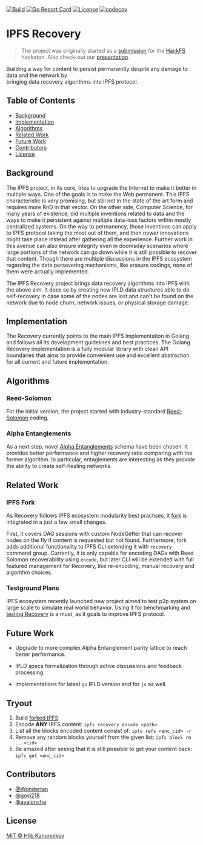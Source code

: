 [![Build](https://img.shields.io/circleci/build/github/Wondertan/go-ipfs-recovery.svg?style=svg)](https://img.shields.io/circleci/build/github/Wondertan/go-ipfs-recovery)
[![Go Report Card](https://goreportcard.com/badge/github.com/Wondertan/go-ipfs-recovery)](https://goreportcard.com/report/github.com/Wondertan/go-ipfs-recovery)
[![License](https://img.shields.io/github/license/Wondertan/go-ipfs-recovery.svg?maxAge=2592000)](https://github.com/Wondertan/go-ipfs-recovery/blob/master/LICENSE)
[![codecov](https://codecov.io/gh/Wondertan/go-ipfs-recovery/branch/master/graph/badge.svg)](https://codecov.io/gh/Wondertan/go-ipfs-recovery)

# IPFS Recovery

> The project was originally started as a [submission](https://hack.ethglobal.co/hackfs/teams/recBTnbaJZ9h8JJUE/rec909D6romwHglDV) 
> for the [HackFS](https://hackfs.com/) hackaton. Also check-out our [presentation](https://drive.google.com/file/d/1wyO7Zt5gAXuQUOh2Nlf_lhEjdZO2MelQ/view).

Building a way for content to persist permanently despite any damage to data and the network by  
bringing data recovery algorithms into IPFS protocol.

## Table of Contents

- [Background](#background)
- [Implementation](#implementation)
- [Algorithms](#algorithms)
- [Related Work](#related-work)
- [Future Work](#future-work)
- [Contributors](#contributors)
- [License](#license)

## Background

The IPFS project, in its core, tries to upgrade the Internet to make it better in multiple ways. One of the goals is to 
make the Web permanent. This IPFS characteristic is very promising, but still not in the state of the art form and 
requires more RnD in that vector. On the other side, Computer Science, for many years of existence, did multiple 
inventions related to data and the ways to make it persistent against multiple data-loss factors within mostly 
centralized systems. On the way to permanency, those inventions can apply to IPFS protocol taking the most out of them, 
and then newer innovations might take place instead after gathering all the experience. Further work in this avenue can 
also ensure integrity even in doomsday scenarios where large portions of the network can go down while it is still possible 
to recover that content. Though there are multiple discussions in the IPFS ecosystem regarding the data persevering mechanisms, 
like erasure codings, none of them were actually implemented.

The IPFS Recovery project brings data recovery algorithms into IPFS with the above aim. It does so by creating new IPLD 
data structures able to do self-recovery in case some of the nodes are lost and can't be found on the network due to 
node churn, network issues, or physical storage damage.

## Implementation

The Recovery currently points to the main IPFS implementation in Golang and follows all its development guidelines and
best practices. The Golang Recovery implementation is a fully modular library with clean API boundaries that aims to 
provide convenient use and excellent abstraction for all current and future implementation.

## Algorithms

### Reed-Solomon

For the initial version, the project started with industry-standard [Reed-Solomon](https://www2.cs.duke.edu/courses/spring10/cps296.3/rs_scribe.pdf) 
coding.

### Alpha Entanglements

As a next step, novel [Alpha Entanglements](https://arxiv.org/pdf/1810.02974.pdf) schema have been chosen. It provides
better performance and higher recovery ratio comparing with the former algorithm. In particular, entaglements are
interesting as they provide the ability to create self-healing networks.

## Related Work

### IPFS Fork

As Recovery follows IPFS ecosystem modularity best practises, 
it [fork](https://github.com/Wondertan/go-ipfs/tree/recovery) is integrated in a just a few small changes. 

First, it covers DAG sessions
with custom NodeGetter that can recover nodes on the fly if content is requested but not found.
Furthermore, fork adds additional functionality to IPFS CLI extending it with `recovery` command group. Currently, 
it is only capable for encoding DAGs with Reed Solomon recoverability using `encode`, but later CLI will be extended with
full featured management for Recovery, like re-encoding, manual recovery and algorithm choices.

### Testground Plans

IPFS ecosystem recently launched new project aimed to test p2p system on large scale to simulate real world behavior. 
Using it for benchmarking and [testing Recovery](https://github.com/avalonche/bitswap-recovery) is a must, as it goals to improve IPFS protocol.

## Future Work

- Upgrade to more complex Alpha Entanglement parity lattice to reach better
  performance.
  
- IPLD specs formalization through active discussions and feedback processing.

- Implementations for latest `go` IPLD version and for `js` as well.

## Tryout

1. Build [forked IPFS](https://github.com/Wondertan/go-ipfs/tree/recovery)
2. Encode **ANY** IPFS content: `ipfs recovery encode <path>`.
3. List all the blocks encoded content consist of: `ipfs refs <enc_cid> -r`
4. Remove any random blocks yourself from the given list: `ipfs block rm ...<cid>`
5. Be amazed after seeing that it is still possible to get your content back: `ipfs get <enc_cid>`

## Contributors

- [@Wondertan](https://github.com/Wondertan)
- [@govi218](https://github.com/govi218)
- [@avalonche](https://github.com/avalonche)

## License

[MIT © Hlib Kanunnikov](https://github.com/Wondertan/go-ipfs-recovery/blob/master/LICENSE)
